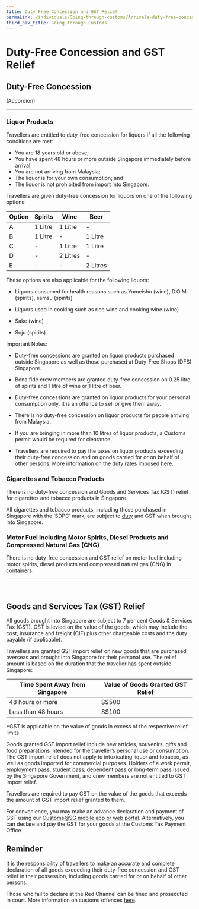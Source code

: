 ```yaml
---
title: Duty Free Concession and GST Relief
permaLink: /individuals/Going-through-customs/Arrivals-duty-free-concession-and-gst-relief
third_nav_title: Going Through Customs
---
```



# Duty-Free Concession and GST Relief

## Duty-Free Concession
(Accordion)
***
### Liquor Products
Travellers are entitled to duty-free concession for liquors if all the following conditions are met:

-   You are 18 years old or above;
-   You have spent 48 hours or more outside Singapore immediately before arrival;
-   You are not arriving from Malaysia;
-   The liquor is for your own consumption; and
-   The liquor is not prohibited from import into Singapore.

Travellers are given duty-free concession for liquors on one of the following options:

| Option  | Spirits | Wine     | Beer     |
|---------|---------|----------|----------|
| A       | 1 Litre | 1 Litre  |    -   |
| B       | 1 Litre |   -   | 1 Litre  |
| C       |  -  | 1 Litre  | 1 Litre  |
| D       |  -  | 2 Litres |   -   |
| E       | -    |    -  | 2 Litres |

These options are also applicable for the following liquors:

-   Liquors consumed for health reasons such as Yomeishu (wine), D.O.M (spirits), samsu (spirits)
    
-   Liquors used in cooking such as rice wine and cooking wine (wine)
    
-   Sake (wine)
    
-   Soju (spirits)
    

Important Notes:

-   Duty-free concessions are granted on liquor products purchased outside Singapore as well as those purchased at Duty-Free Shops (DFS) Singapore.
    
-   Bona fide crew members are granted duty-free concession on 0.25 litre of spirits and 1 litre of wine or 1 litre of beer.
    
-   Duty-free concessions are granted on liquor products for your personal consumption only. It is an offence to sell or give them away.
    
-   There is no duty-free concession on liquor products for people arriving from Malaysia.
    
-   If you are bringing in more than 10 litres of liquor products, a Customs permit would be required for clearance.
    
-   Travellers are required to pay the taxes on liquor products exceeding their duty-free concession and on goods carried for or on behalf of other persons. More information on the duty rates imposed [here](https://www.customs.gov.sg/businesses/valuation-duties-taxes--fees/duties-and-dutiable-goods).

### Cigarettes and Tobacco Products
There is no duty-free concession and Goods and Services Tax (GST) relief for cigarettes and tobacco products in Singapore.

All cigarettes and tobacco products, including those purchased in Singapore with the ‘SDPC’ mark, are subject to [duty](https://www.customs.gov.sg/businesses/valuation-duties-taxes--fees/duties-and-dutiable-goods) and GST when brought into Singapore.

### Motor Fuel Including Motor Spirits, Diesel Products and Compressed Natural Gas (CNG)
There is no duty-free concession and GST relief on motor fuel including motor spirits, diesel products and compressed natural gas (CNG) in containers.
***
<br>

## Goods and Services Tax (GST) Relief

All goods brought into Singapore are subject to 7 per cent Goods & Services Tax (GST). GST is levied on the value of the goods, which may include the cost, insurance and freight (CIF) plus other chargeable costs and the duty payable (if applicable).

Travellers are granted GST import relief on new goods that are purchased overseas and brought into Singapore for their personal use. The relief amount is based on the duration that the traveller has spent outside Singapore:

| Time Spent Away from Singapore | Value of Goods Granted GST Relief |
|--|--|
| 48 hours or more | S$500 |
| Less than 48 hours | S$100 |

*GST is applicable on the value of goods in excess of the respective relief limits

Goods granted GST import relief include new articles, souvenirs, gifts and food preparations intended for the traveller’s personal use or consumption. The GST import relief does not apply to intoxicating liquor and tobacco, as well as goods imported for commercial purposes. Holders of a work permit, employment pass, student pass, dependent pass or long-term pass issued by the Singapore Government, and crew members are not entitled to GST import relief.

Travellers are required to pay GST on the value of the goods  that exceeds the amount of GST import relief granted to them.

For convenience, you may make an advance declaration and payment of GST using our  [Customs@SG mobile app or web portal](http://www.customs.gov.sg/eservices/customs-sg-mobile-and-web-application). Alternatively, you can declare and pay  the GST for your goods at the Customs Tax Payment Office.

## Reminder

It is the responsibility of travellers to make an accurate and complete declaration of all goods exceeding their duty-free concession and GST relief in their possession, including goods carried for or on behalf of other persons.

Those who fail to declare at the Red Channel can be fined and prosecuted in court. More information on customs offences [here](https://www.customs.gov.sg/individuals/going-through-customs/offences).
